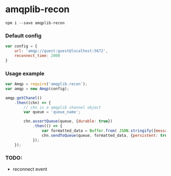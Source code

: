 # amqplib-recon

```
npm i --save amqplib-recon
```

### Default config
``` js
var config = {
    url: 'amqp://guest:guest@localhost:5672',
    reconnect_time: 2000
}
```

### Usage example

``` js
var Amqp = require('amqplib-recon');
var amqp = new Amqp(config);

amqp.getChanel()
    .then((chn) => {
        // chn is a amqplib channel object
        var queue = 'queue_name';

        chn.assertQueue(queue, {durable: true})
            .then(() => {
                var formatted_data = Buffer.from( JSON.stringify({message: 'hello'}) );
                chn.sendToQueue(queue, formatted_data, {persistent: true});
            });
    });
```

### TODO:
* reconnect event